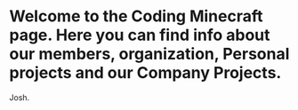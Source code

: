 # Welcome to the Coding Minecraft page. Here you can find info about our members, organization, Personal projects and our Company Projects.

Josh.
